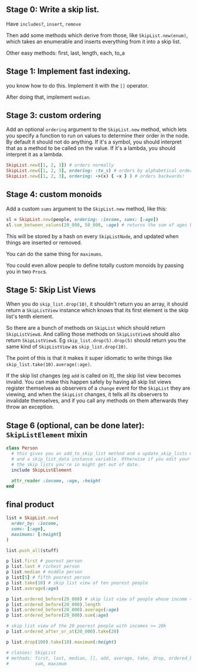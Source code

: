 ## Stage 0: Write a skip list.

Have `includes?`, `insert`, `remove`

Then add some methods which derive from those, like `SkipList.new(enum)`, which takes an enumerable and inserts everything from it into a skip list.

Other easy methods: first, last, length, each, to_a

## Stage 1: Implement fast indexing.

you know how to do this. Implement it with the `[]` operator.

After doing that, implement `median`.

## Stage 3: custom ordering

Add an optional `ordering` argument to the `SkipList.new` method, which lets you specify a function to run on values to determine their order in the node. By default it should not do anything. If it's a symbol, you should interpret that as a method to be called on the value. If it's a lambda, you should interpret it as a lambda.

```ruby
SkipList.new([1, 2, 3]) # orders normally
SkipList.new([1, 2, 3], ordering: :to_s) # orders by alphabetical order
SkipList.new([1, 2, 3], ordering: ->(x) { -x } ) # orders backwards!
```

## Stage 4: custom monoids

Add a custom `sums` argument to the `SkipList.new` method, like this:

```ruby
sl = SkipList.new(people, ordering: :income, sums: [:age])
sl.sum_between_values(20_000, 50_000, :age) # returns the sum of ages between those values
```

This will be stored by a hash on every `SkipListNode`, and updated when things are inserted or removed.

You can do the same thing for `maximums`.

You could even allow people to define totally custom monoids by passing you in two `Proc`s.

## Stage 5: Skip List Views

When you do `skip_list.drop(10)`, it shouldn't return you an array, it should return a `SkipListView` instance which knows that its first element is the skip list's tenth element.

So there are a bunch of methods on `SkipList` which should return `SkipListView`s. And calling those methods on `SkipListView`s should also return `SkipListView`s. Eg `skip_list.drop(5).drop(5)` should return you the same kind of `SkipListView` as `skip_list.drop(10)`.

The point of this is that it makes it super idiomatic to write things like `skip_list.take(10).average(:age)`.

If the skip list changes (eg `add` is called on it), the skip list view becomes invalid. You can make this happen safely by having all skip list views register themselves as observers of a `change` event for the `SkipList` they are viewing, and when the `SkipList` changes, it tells all its observers to invalidate themselves, and if you call any methods on them afterwards they throw an exception.

## Stage 6 (optional, can be done later): `SkipListElement` mixin

```ruby
class Person
  # this gives you an add_to_skip_list method and a update_skip_lists method,
  # and a skip_list_data instance variable. Otherwise if you edit your values,
  # the skip lists you're in might get out of date.
  include SkipListElement 

  attr_reader :income, :age, :height
end
```


## final product

```ruby
list = SkipList.new(
  order_by: :income,
  sums: [:age],
  maximums: [:height]
)

list.push_all(stuff)

p list.first # poorest person
p list.last # richest person
p list.median # middle person
p list[5] # fifth poorest person
p list.take(10) # skip list view of ten poorest people
p list.average(:age)

p list.ordered_before(20_000) # skip list view of people whose income < 20k
p list.ordered_before(20_000).length
p list.ordered_before(20_000).average(:age)
p list.ordered_before(20_000).sum(:age)

# skip list view of the 20 poorest people with incomes >= 20k
p list.ordered_after_or_at(20_000).take(20) 

p list.drop(100).take(10).maximum(:height)

# classes: SkipList
# methods: first, last, median, [], add, average, take, drop, ordered_before, ordered_after,
#          sum, maximum
```
